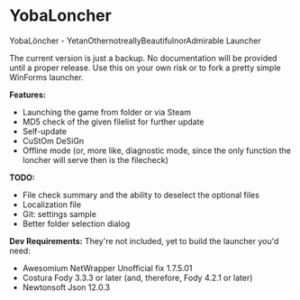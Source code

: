 # YobaLoncher
YobaLöncher - YetanOthernotreallyBeautifulnorAdmirable Launcher

The current version is just a backup. No documentation will be provided until a proper release. Use this on your own risk or to fork a pretty simple WinForms launcher.

**Features:**
- Launching the game from folder or via Steam
- MD5 check of the given filelist for further update
- Self-update
- CuStOm DeSiGn
- Offline mode (or, more like, diagnostic mode, since the only function the loncher will serve then is the filecheck)

**TODO:**
- File check summary and the ability to deselect the optional files
- Localization file
- Git: settings sample
- Better folder selection dialog

**Dev Requirements:**
They're not included, yet to build the launcher you'd need:
- Awesomium NetWrapper Unofficial fix 1.7.5.01
- Costura Fody 3.3.3 or later (and, therefore, Fody 4.2.1 or later)
- Newtonsoft Json 12.0.3
